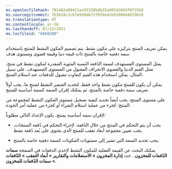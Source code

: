 ```yaml
---
ms.openlocfilehash: 782482a06421ac83328bdb25a995d28ddf0f15b8
ms.sourcegitcommit: 7b3b18c3cb7e930dbf2f9f6edcb9108044033616
ms.translationtype: HT
ms.contentlocale: ar-SA
ms.lasthandoff: 07/22/2021
ms.locfileid: "6668200"
---
```

يمكن تعريف المنتج بتركيزه على مكون نشط.
يتم تصميم المكون النشط للمنتج باستخدام سمة دفعية خاصة بالمنتج ذات قيمة دنيا وقيمة قصوى ومستوى هدف.

يمثل المستوى المستهدف لسمة الدُفعة النسبة المئوية المقدرة لمكون نشط في منتج. تمثل القيم الدنيا والقصوى الانحراف المقبول من المستوى المستهدف. على سبيل المثال، يمكن استخدام هذه القيم كتفاوت مقبول للدفعات عند استلام المنتج.

يمكن أن يكون للمنتج مكون نشط واحد فقط. لتحديد العنصر النشط لمنتج ما، يجب أولاً تعريف سمة دفعية خاصة بالمنتج. ثم يمكنك إقران السمة كسمة أساسية للمنتج.

على مستوى المنتج، يجب أيضاً تحديد كيفية تسجيل مستوى المكون النشط لمجموعة من المنتج: كجزء من عملية استلام الشراء أو كجزء من عملية أمر الجودة.

لإقران سمة أساسية بمنتج، يكون الإعداد التالي مطلوباً:

-   يجب أن يتم التحكم في المنتج من خلال الدُفعة. لإجراء التحكم في دُفعة المنتجات، يجب تعيين مجموعة أبعاد تعقب للمنتج الذي يحتوي على بُعد دُفعة نشط.

-   يجب تحديد السمة التي تشير إلى مستويات المكونات كسمة دفعية خاصة بالمنتج.

يمكنك البحث عن القيمة الفعلية للمكون النشط لإحدى الدفعات في الصفحة **سمات الدُفعات للمخزون** . حدد **إدارة المخزون > الاستعلامات والتقارير > أبعاد التعقب > الدُفعات > سمات الدُفعات للمخزون**.
